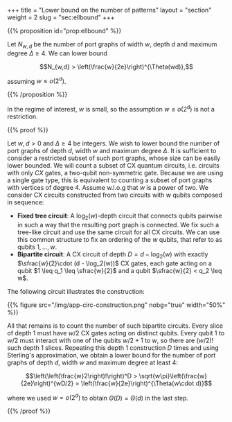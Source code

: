 +++
title = "Lower bound on the number of patterns"
layout = "section"
weight = 2
slug = "sec:ellbound"
+++

{{% proposition id="prop:ellbound" %}}

Let $N_{w,d}$ be the number of port graphs of width $w$, depth $d$ and maximum
degree $\Delta \geq 4$. We can lower bound

$$N_{w,d} > \left(\frac{w}{2e}\right)^{\Theta(wd)},$$

assuming $w \leq o(2^d)$.

{{% /proposition %}}

In the regime of interest, $w$ is small, so the assumption $w \leq  o(2^d)$ is
not a restriction.

{{% proof %}}

Let $w, d > 0$ and $\Delta \geq 4$ be integers. We wish to lower bound the
number of port graphs of depth $d$, width $w$ and maximum degree $\Delta$. It is
sufficient to consider a restricted subset of such port graphs, whose size can
be easily lower bounded. We will count a subset of CX quantum circuits, i.e.
circuits with only $CX$ gates, a two-qubit non-symmetric gate. Because we are
using a single gate type, this is equivalent to counting a subset of port graphs
with vertices of degree 4. Assume w.l.o.g that $w$ is a power of two. We
consider CX circuits constructed from two circuits with $w$ qubits composed in
sequence:

- **Fixed tree circuit**: A $\log_2(w)$-depth circuit that connects qubits
  pairwise in such a way that the resulting port graph is connected. We fix such
  a tree-like circuit and use the same circuit for all CX circuits. We can use
  this common structure to fix an ordering of the $w$ qubits, that refer to as
  qubits $1,\dots,w$.
- **Bipartite circuit**: A CX circuit of depth $D = d - \log_2(w)$ with exactly
  $\sfrac{w}{2}\cdot (d - \log_2(w))$ CX gates, each gate acting on a qubit
  $1 \leq q_1 \leq \sfrac{w}{2}$ and a qubit $\sfrac{w}{2} < q_2 \leq w$.

The following circuit illustrates the construction:

{{% figure src="/img/app-circ-construction.png" nobg="true" width="50%" %}}

All that remains is to count the number of such bipartite circuits. Every slice
of depth 1 must have $w / 2$ CX gates acting on distinct qubits. Every qubit $1$
to $w/2$ must interact with one of the qubits $w/2+1$ to $w$, so there are
$(w/2)!$ such depth 1 slices. Repeating this depth 1 construction $D$ times and
using Sterling's approximation, we obtain a lower bound for the number of port
graphs of depth $d$, width $w$ and maximum degree at least 4:

$$\left(\left(\frac{w}2\right)!\right)^D > \sqrt{w\pi}\left(\frac{w}{2e}\right)^{wD/2} = \left(\frac{w}{2e}\right)^{\Theta(w\cdot d)}$$

where we used $w = o(2^d)$ to obtain $\Theta(D) = \Theta(d)$ in the last step.

{{% /proof %}}
